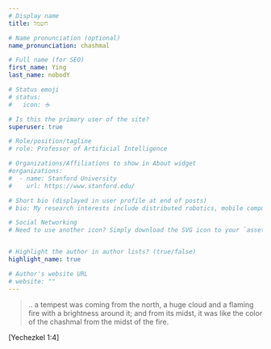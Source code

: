 ```yaml
---
# Display name
title: חשמל

# Name pronunciation (optional)
name_pronunciation: chashmal

# Full name (for SEO)
first_name: Ying
last_name: nobodY

# Status emoji
# status:
#   icon: ☕️

# Is this the primary user of the site?
superuser: true

# Role/position/tagline
# role: Professor of Artificial Intelligence

# Organizations/Affiliations to show in About widget
#organizations:
#  - name: Stanford University
#    url: https://www.stanford.edu/

# Short bio (displayed in user profile at end of posts)
# bio: My research interests include distributed robotics, mobile computing and programmable matter.

# Social Networking
# Need to use another icon? Simply download the SVG icon to your `assets/media/icons/` folder.


# Highlight the author in author lists? (true/false)
highlight_name: true

# Author's website URL
# website: ""
---
```


> .. a tempest was coming from the north, a huge cloud and a flaming fire with a brightness around it; and from its midst, it was like the color of the chashmal from the midst of the fire.

[Yechezkel 1:4]


